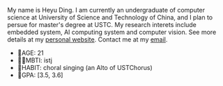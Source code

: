My name is Heyu Ding. 
I am currently an undergraduate of computer science at University of Science and Technology of China, and I plan to persue for master's degree at USTC.
My research interets include embedded system, AI computing system and computer vision.
See more details at my [personal website](https://zuijiangwan.github.io).
Contact me at my [email](https://dhy1379372633@mail.ustc.edu.cn).
- 🌳AGE: 21
- 🙋‍♀️MBTI: istj
- 🎼HABIT: choral singing (an Alto of USTChorus)
- 💯GPA: [3.5, 3.6]

<!---
zuijiangwan/zuijiangwan is a ✨ special ✨ repository because its `README.md` (this file) appears on your GitHub profile.
You can click the Preview link to take a look at your changes.
--->
